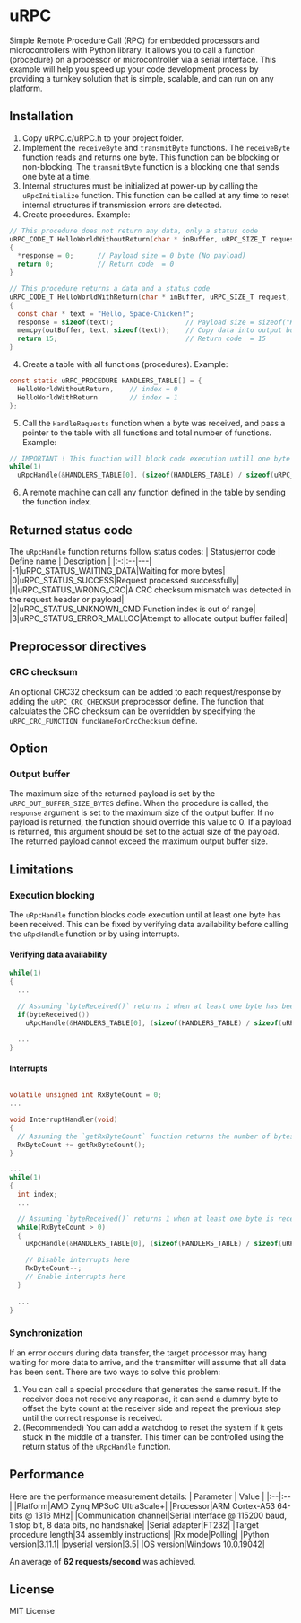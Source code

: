 # uRPC
Simple Remote Procedure Call (RPC) for embedded processors and microcontrollers with Python library. It allows you to call a function (procedure) on a processor or microcontroller via a serial interface. This example will help you speed up your code development process by providing a turnkey solution that is simple, scalable, and can run on any platform.

## Installation
1. Copy uRPC.c/uRPC.h to your project folder.
2. Implement the `receiveByte` and `transmitByte` functions. The  `receiveByte` function reads and returns one byte. This function can be blocking or non-blocking. The `transmitByte` function is a blocking one that sends one byte at a time.
3. Internal structures must be initialized at power-up by calling the `uRpcInitialize` function. This function can be called at any time to reset internal structures if transmission errors are detected.
4. Create procedures. Example:
```c
// This procedure does not return any data, only a status code
uRPC_CODE_T HelloWorldWithoutReturn(char * inBuffer, uRPC_SIZE_T request, char * outBuffer, uRPC_SIZE_T * response)
{
  *response = 0;      // Payload size = 0 byte (No payload)
  return 0;           // Return code  = 0
}

// This procedure returns a data and a status code
uRPC_CODE_T HelloWorldWithReturn(char * inBuffer, uRPC_SIZE_T request, char * outBuffer, uRPC_SIZE_T * response)
{
  const char * text = "Hello, Space-Chicken!";
  response = sizeof(text);                  // Payload size = sizeof("Hello, Space-Chicken!")
  memcpy(outBuffer, text, sizeof(text));    // Copy data into output buffer
  return 15;                                // Return code  = 15
}
```

4. Create a table with all functions (procedures). Example:
```c
const static uRPC_PROCEDURE HANDLERS_TABLE[] = {
  HelloWorldWithoutReturn,    // index = 0
  HelloWorldWithReturn        // index = 1
};
```  

5. Call the `HandleRequests` function when a byte was received, and pass a pointer to the table with all functions and total number of functions. Example:
```c
// IMPORTANT ! This function will block code execution untill one byte is received
while(1)
  uRpcHandle(&HANDLERS_TABLE[0], (sizeof(HANDLERS_TABLE) / sizeof(uRPC_PROCEDURE)));
```
6. A remote machine can call any function defined in the table by sending the function index.

## Returned status code
The `uRpcHandle` function returns follow status codes:
| Status/error code | Define name | Description |
|:-:|:--|---|
|-1|uRPC_STATUS_WAITING_DATA|Waiting for more bytes|
|0|uRPC_STATUS_SUCCESS|Request processed successfully|
|1|uRPC_STATUS_WRONG_CRC|A CRC checksum mismatch was detected in the request header or payload|
|2|uRPC_STATUS_UNKNOWN_CMD|Function index is out of range|
|3|uRPC_STATUS_ERROR_MALLOC|Attempt to allocate output buffer failed|

## Preprocessor directives
### CRC checksum
An optional CRC32 checksum can be added to each request/response by adding the `uRPC_CRC_CHECKSUM` preprocessor define. The function that calculates the CRC checksum can be overridden by specifying the `uRPC_CRC_FUNCTION funcNameForCrcChecksum` define.

## Option
### Output buffer
The maximum size of the returned payload is set by the `uRPC_OUT_BUFFER_SIZE_BYTES` define. When the procedure is called, the `response` argument is set to the maximum size of the output buffer. If no payload is returned, the function should override this value to 0. If a payload is returned, this argument should be set to the actual size of the payload. The returned payload cannot exceed the maximum output buffer size.

## Limitations
### Execution blocking
The `uRpcHandle` function blocks code execution until at least one byte has been received. This can be fixed by verifying data availability before calling the `uRpcHandle` function or by using interrupts.
#### Verifying data availability
```c
while(1)
{
  ...

  // Assuming `byteReceived()` returns 1 when at least one byte has been received
  if(byteReceived())
    uRpcHandle(&HANDLERS_TABLE[0], (sizeof(HANDLERS_TABLE) / sizeof(uRPC_PROCEDURE)));
  
  ...
}
```
#### Interrupts
```c

volatile unsigned int RxByteCount = 0;
...

void InterruptHandler(void)
{
  // Assuming the `getRxByteCount` function returns the number of bytes received.
  RxByteCount += getRxByteCount();
}

...
while(1)
{
  int index;
  ...

  // Assuming `byteReceived()` returns 1 when at least one byte is received.
  while(RxByteCount > 0)
  {
    uRpcHandle(&HANDLERS_TABLE[0], (sizeof(HANDLERS_TABLE) / sizeof(uRPC_PROCEDURE)));

    // Disable interrupts here
    RxByteCount--;
    // Enable interrupts here
  }
  
  ...
}
```
### Synchronization
If an error occurs during data transfer, the target processor may hang waiting for more data to arrive, and the transmitter will assume that all data has been sent. There are two ways to solve this problem:
1. You can call a special procedure that generates the same result. If the receiver does not receive any response, it can send a dummy byte to offset the byte count at the receiver side and repeat the previous step until the correct response is received.
2. (Recommended) You can add a watchdog to reset the system if it gets stuck in the middle of a transfer. This timer can be controlled using the return status of the `uRpcHandle` function.

## Performance
Here are the performance measurement details:
| Parameter | Value |
|:--|:--|
|Platform|AMD Zynq MPSoC UltraScale+|
|Processor|ARM Cortex-A53 64-bits @ 1316 MHz|
|Communication channel|Serial interface @ 115200 baud, 1 stop bit, 8 data bits, no handshake|
|Serial adapter|FT232|
|Target procedure length|34 assembly instructions|
|Rx mode|Polling|
|Python version|3.11.1|
|pyserial version|3.5|
|OS version|Windows 10.0.19042|

An average of __62 requests/second__ was achieved.

## License
MIT License